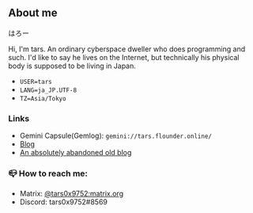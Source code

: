 ## About me

はろー

Hi, I'm tars. An ordinary cyberspace dweller who does programming and such. I'd like to say he lives on the Internet, but technically his physical body is supposed to be living in Japan.

- `USER=tars`
- `LANG=ja_JP.UTF-8`
- `TZ=Asia/Tokyo`

### Links

- Gemini Capsule(Gemlog): `gemini://tars.flounder.online/`
- [Blog](https://tars0x9752.com/)
- [An absolutely abandoned old blog](https://tars-log.netlify.app/)

### 📪 How to reach me:

- Matrix: [@tars0x9752:matrix.org](https://matrix.to/#/@tars0x9752:matrix.org)
- Discord: tars0x9752#8569
